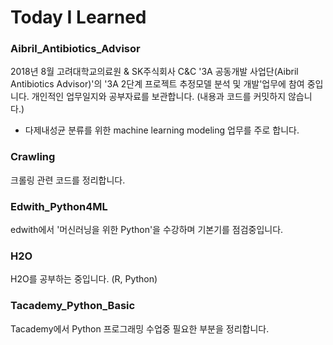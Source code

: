 # Today I Learned

### Aibril_Antibiotics_Advisor
2018년 8월 고려대학교의료원 & SK주식회사 C&C '3A 공동개발 사업단(Aibril Antibiotics Advisor)'의 '3A 2단계 프로젝트 추정모델 분석 및 개발'업무에 참여 중입니다. 개인적인 업무일지와 공부자료를 보관합니다. (내용과 코드를 커밋하지 않습니다.)
* 다제내성균 분류를 위한 machine learning modeling 업무를 주로 합니다.

### Crawling
크롤링 관련 코드를 정리합니다.

### Edwith_Python4ML
edwith에서 '머신러닝을 위한 Python'을 수강하며 기본기를 점검중입니다.

### H2O
H2O를 공부하는 중입니다. (R, Python)

### Tacademy_Python_Basic
Tacademy에서 Python 프로그래밍 수업중 필요한 부분을 정리합니다.
